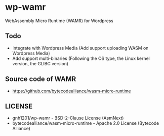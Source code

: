 # wp-wamr
WebAssembly Micro Runtime (WAMR) for Wordpress

## Todo
  * Integrate with Wordpress Media (Add support uploading WASM on Wordpress Media)
  * Add support multi-binaries (Following the OS type, the Linux kernel version, the GLIBC version)

## Source code of WAMR
  * https://github.com/bytecodealliance/wasm-micro-runtime

## LICENSE
  * gnh1201/wp-wamr -  BSD-2-Clause License (AsmNext)
  * bytecodealliance/wasm-micro-runtime - Apache 2.0 License (Bytecode Alliance)
